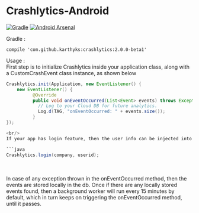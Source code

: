 
# Crashlytics-Android
[![Gradle](https://img.shields.io/badge/gradle-2.0.0--beta1-green.svg)](https://bintray.com/karthik-logs/karthyks/Crashlytics)
[![Android Arsenal]( https://img.shields.io/badge/Android%20Arsenal-Crashlytics-green.svg?style=flat )]( https://android-arsenal.com/details/1/6509 )


Gradle : <br/>
```
compile 'com.github.karthyks:crashlytics:2.0.0-beta1'
```

Usage :<br/>
First step is to initialize Crashlytics inside your application class, along with a CustomCrashEvent class instance, as shown below

```java
Crashlytics.init(Application, new EventListener() {
    new EventListener() {
          @Override
          public void onEventOccurred(List<Event> events) throws Exception {
            // Log to your Cloud DB for future analytics.
            Log.d(TAG, "onEventOccurred: " + events.size());
          }
});

<br/>
If your app has login feature, then the user info can be injected into the Crashlytics, to obtain info about the crashes and events once happened.

```java
Crashlytics.login(company, userid);
```
<br/>
<br/>
In case of any exception thrown in the onEventOccurred method, then the events are stored locally
 in the db. Once if there are any locally stored events found, then a background worker will run
 every 15 minutes by default, which in turn keeps on triggering the onEventOccurred method, until it
 passes.
 <br/> <br/>







